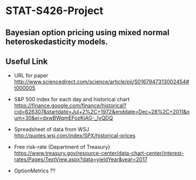 # STAT-S426-Project 
## Bayesian option pricing using mixed normal heteroskedasticity models.

## Useful Link
* URL for paper
http://www.sciencedirect.com/science/article/pii/S0167947313002454#t000005

* S&P 500 index for each day and historical chart
https://finance.google.com/finance/historical?cid=626307&startdate=Jul+2%2C+1972&enddate=Dec+28%2C+2011&num=30&ei=dxwBWqmEFozKjAG-_IyQDQ

* Spreadsheet of data from WSJ
http://quotes.wsj.com/index/SPX/historical-prices

* Free risk-rate (Department of Treasury)
https://www.treasury.gov/resource-center/data-chart-center/interest-rates/Pages/TextView.aspx?data=yieldYear&year=2017

* OptionMetrics ??

